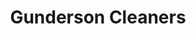 ---
title: "Gunderson Cleaners"
url: /appleton/gunderson-cleaners-north-richmond-street/
shop: laundry
---